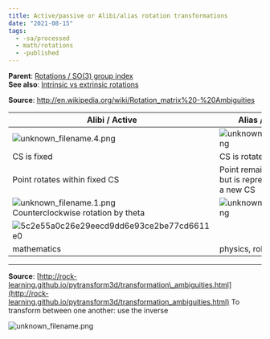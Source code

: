```yaml
---
title: Active/passive or Alibi/alias rotation transformations
date: "2021-08-15"
tags:
  - -sa/processed
  - math/rotations
  - -published
---
```


**Parent**: [Rotations / SO(3) group index](rotations/rotations-so3-group-index.md)   
**See also**: [Intrinsic vs extrinsic rotations](rotations/intrinsic-vs-extrinsic-rotations.md)

**Source**: http://en.wikipedia.org/wiki/Rotation_matrix%20-%20Ambiguities

| Alibi / Active    | Alias / Passive    |
| --- | --- |
| ![unknown_filename.4.png](studienarbeit/_resources/Active_passive_or_Alibi_alias_rotation_transformations.resources/unknown_filename.4.png) | ![unknown_filename.3.png](studienarbeit/_resources/Active_passive_or_Alibi_alias_rotation_transformations.resources/unknown_filename.3.png) |
| CS is fixed | CS is rotated |
| Point rotates within fixed CS | Point remains stationary but is represented within a new CS |
| ![unknown_filename.1.png](studienarbeit/_resources/Active_passive_or_Alibi_alias_rotation_transformations.resources/unknown_filename.1.png)<br>Counterclockwise rotation by theta | ![unknown_filename.2.png](studienarbeit/_resources/Active_passive_or_Alibi_alias_rotation_transformations.resources/unknown_filename.2.png) |
| ![5c2e55a0c26e29eecd9dd6e93ce2be77cd6611e0](http://wikimedia.org/api/rest_v1/media/math/render/svg/5c2e55a0c26e29eecd9dd6e93ce2be77cd6611e0) |     |
| mathematics | physics, robotics |

---

**Source**: [http://rock-learning.github.io/pytransform3d/transformation\_ambiguities.html](http://rock-learning.github.io/pytransform3d/transformation_ambiguities.html)
To transform between one another: use the inverse 

![unknown_filename.png](studienarbeit/_resources/Active_passive_or_Alibi_alias_rotation_transformations.resources/unknown_filename.png)

